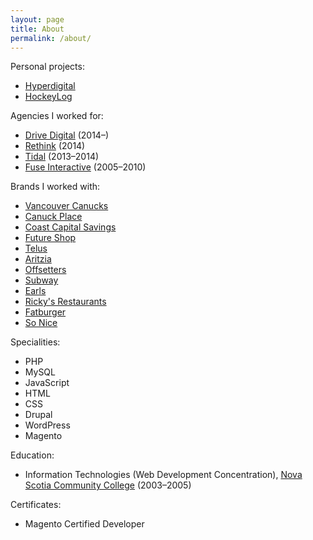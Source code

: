 ```yaml
---
layout: page
title: About
permalink: /about/
---
```


Personal projects:
* [Hyperdigital](http://hyperdigital.ca)
* [HockeyLog](http://hockeylog.com)

Agencies I worked for:

* [Drive Digital](http://drivedigital.ca) (2014–)
* [Rethink](http://rethinkcanada.com) (2014)
* [Tidal](http://tidal.ca) (2013–2014)
* [Fuse Interactive](http://fuseinteractive.ca) (2005–2010)

Brands I worked with:

* [Vancouver Canucks](http://canucks.com)
* [Canuck Place](http://canuckplace.org)
* [Coast Capital Savings](https://www.coastcapitalsavings.com)
* [Future Shop](http://futureshop.ca)
* [Telus](http://telus.com)
* [Aritzia](http://aritzia.com)
* [Offsetters](http://offsetters.ca)
* [Subway](http://subway.com)
* [Earls](http://earls.ca)
* [Ricky's Restaurants](https://gotorickys.com/)
* [Fatburger](http://fatburger.com)
* [So Nice](http://sonice.ca)

Specialities: 

* PHP
* MySQL
* JavaScript
* HTML
* CSS
* Drupal
* WordPress
* Magento

Education: 

* Information Technologies (Web Development Concentration), [Nova Scotia Community College](http://nscc.ca) (2003–2005)

Certificates:

* Magento Certified Developer
